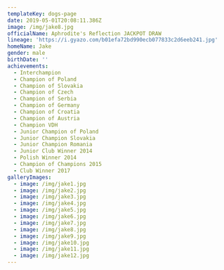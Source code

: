 ```yaml
---
templateKey: dogs-page
date: 2019-05-01T20:08:11.386Z
image: /img/jake8.jpg
officialName: Aphrodite's Reflection JACKPOT DRAW
lineage: 'https://i.gyazo.com/b01efa72bd990ecb077833c2d6eeb241.jpg'
homeName: Jake
gender: male
birthDate: ''
achievements:
  - Interchampion
  - Champion of Poland
  - Champion of Slovakia
  - Champion of Czech
  - Champion of Serbia
  - Champion of Germany
  - Champion of Croatia
  - Champion of Austria
  - Champion VDH
  - Junior Champion of Poland
  - Junior Champion Slovakia
  - Junior Champion Romania
  - Junior Club Winner 2014
  - Polish Winner 2014
  - Champion of Champions 2015
  - Club Winner 2017
galleryImages:
  - image: /img/jake1.jpg
  - image: /img/jake2.jpg
  - image: /img/jake3.jpg
  - image: /img/jake4.jpg
  - image: /img/jake5.jpg
  - image: /img/jake6.jpg
  - image: /img/jake7.jpg
  - image: /img/jake8.jpg
  - image: /img/jake9.jpg
  - image: /img/jake10.jpg
  - image: /img/jake11.jpg
  - image: /img/jake12.jpg
---
```


